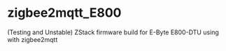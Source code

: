 # zigbee2mqtt_E800
(Testing and Unstable) ZStack firmware build for E-Byte E800-DTU using with zigbee2mqtt
